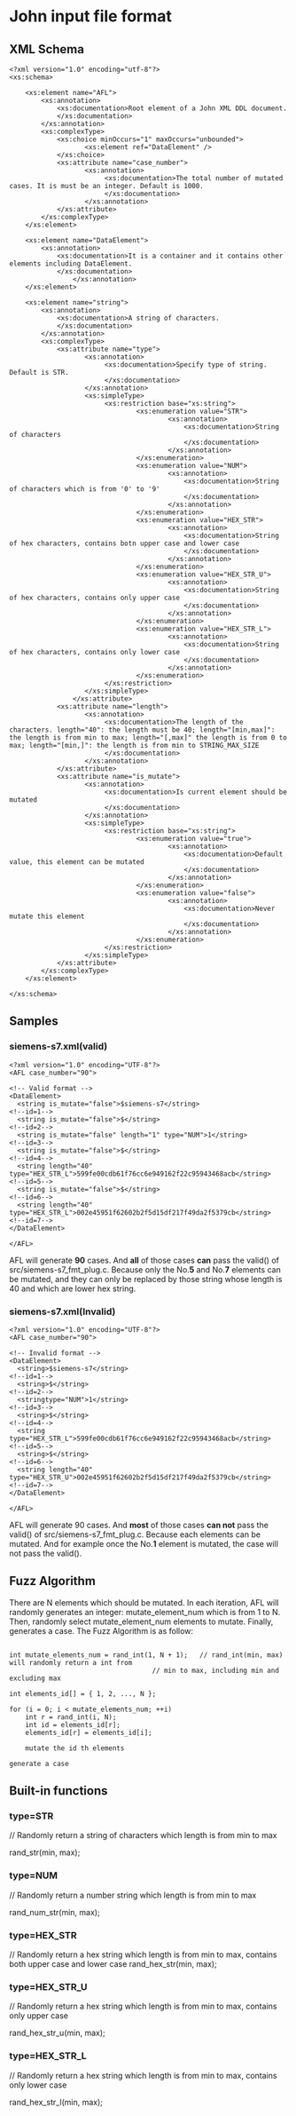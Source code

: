 # John input file format

## XML Schema

```
<?xml version="1.0" encoding="utf-8"?>
<xs:schema>

	<xs:element name="AFL">
		<xs:annotation>
			<xs:documentation>Root element of a John XML DDL document.
			</xs:documentation>
		</xs:annotation>
		<xs:complexType>
			<xs:choice minOccurs="1" maxOccurs="unbounded">
				   <xs:element ref="DataElement" />
			</xs:choice>
			<xs:attribute name="case_number">
				   <xs:annotation>
						<xs:documentation>The total number of mutated cases. It is must be an integer. Default is 1000.
						</xs:documentation>
				   </xs:annotation>
			</xs:attribute>
		</xs:complexType>
	</xs:element>

	<xs:element name="DataElement">
		<xs:annotation>
			<xs:documentation>It is a container and it contains other elements including DataElement.
			</xs:documentation>
                </xs:annotation>
	</xs:element>

	<xs:element name="string">
		<xs:annotation>
			<xs:documentation>A string of characters.
	  		</xs:documentation>
		</xs:annotation>
		<xs:complexType>
			<xs:attribute name="type">
				   <xs:annotation>
						<xs:documentation>Specify type of string. Default is STR.
						</xs:documentation>
				   </xs:annotation>
				   <xs:simpleType>
						<xs:restriction base="xs:string">
								<xs:enumeration value="STR">
										<xs:annotation>
											<xs:documentation>String of characters
											</xs:documentation>
										</xs:annotation>
								</xs:enumeration>
								<xs:enumeration value="NUM">
										<xs:annotation>
											<xs:documentation>String of characters which is from '0' to '9'
											</xs:documentation>
										</xs:annotation>
								</xs:enumeration>
								<xs:enumeration value="HEX_STR">
										<xs:annotation>
											<xs:documentation>String of hex characters, contains botn upper case and lower case
											</xs:documentation>
										</xs:annotation>
								</xs:enumeration>
								<xs:enumeration value="HEX_STR_U">
										<xs:annotation>
											<xs:documentation>String of hex characters, contains only upper case
											</xs:documentation>
										</xs:annotation>
								</xs:enumeration>
								<xs:enumeration value="HEX_STR_L">
										<xs:annotation>
											<xs:documentation>String of hex characters, contains only lower case
											</xs:documentation>
										</xs:annotation>
								</xs:enumeration>
						</xs:restriction>
				   </xs:simpleType>
		        </xs:attribute>
			<xs:attribute name="length">
				   <xs:annotation>
						<xs:documentation>The length of the characters. length="40": the length must be 40; length="[min,max]": the length is from min to max; length="[,max]" the length is from 0 to max; length="[min,]": the length is from min to STRING_MAX_SIZE
						</xs:documentation>
				   </xs:annotation>
			</xs:attribute>
			<xs:attribute name="is_mutate">
				   <xs:annotation>
						<xs:documentation>Is current element should be mutated
						</xs:documentation>
				   </xs:annotation>
				   <xs:simpleType>
						<xs:restriction base="xs:string">
								<xs:enumeration value="true">
										<xs:annotation>
											<xs:documentation>Default value, this element can be mutated
											</xs:documentation>
										</xs:annotation>
								</xs:enumeration>
								<xs:enumeration value="false">
										<xs:annotation>
											<xs:documentation>Never mutate this element
											</xs:documentation>
										</xs:annotation>
								</xs:enumeration>
						</xs:restriction>
				   </xs:simpleType>
			</xs:attribute>
		</xs:complexType>
	</xs:element>	

</xs:schema>
```


## Samples


### siemens-s7.xml(valid)


```
<?xml version="1.0" encoding="UTF-8"?>
<AFL case_number="90">

<!-- Valid format -->
<DataElement>
  <string is_mutate="false">$siemens-s7</string>                                           <!--id=1-->
  <string is_mutate="false">$</string>                                                     <!--id=2-->
  <string is_mutate="false" length="1" type="NUM">1</string>                               <!--id=3-->
  <string is_mutate="false">$</string>                                                     <!--id=4-->
  <string length="40" type="HEX_STR_L">599fe00cdb61f76cc6e949162f22c95943468acb</string>   <!--id=5-->
  <string is_mutate="false">$</string>                                                     <!--id=6-->
  <string length="40" type="HEX_STR_L">002e45951f62602b2f5d15df217f49da2f5379cb</string>   <!--id=7-->
</DataElement>

</AFL>

```

AFL will generate **90** cases. And **all** of those cases **can** pass the valid() of src/siemens-s7_fmt_plug.c.
Because only the No.**5** and No.**7** elements can be mutated, and they can only be replaced by those string whose length is 40 and which are lower hex string.


### siemens-s7.xml(Invalid)


```
<?xml version="1.0" encoding="UTF-8"?>
<AFL case_number="90">

<!-- Invalid format -->
<DataElement>
  <string>$siemens-s7</string>                                                             <!--id=1-->
  <string>$</string>                                                                       <!--id=2-->
  <stringtype="NUM">1</string>                                                             <!--id=3-->
  <string>$</string>                                                                       <!--id=4-->
  <string type="HEX_STR_L">599fe00cdb61f76cc6e949162f22c95943468acb</string>               <!--id=5-->
  <string>$</string>                                                                       <!--id=6-->
  <string length="40" type="HEX_STR_U">002e45951f62602b2f5d15df217f49da2f5379cb</string>   <!--id=7-->
</DataElement>

</AFL>

```

AFL will generate 90 cases. And **most** of those cases **can not** pass the valid() of src/siemens-s7_fmt_plug.c.
Because each elements can be mutated. And for example once the No.**1** element is mutated, the case will not pass the valid().


## Fuzz Algorithm

There are N elements which should be mutated. In each iteration, AFL will randomly generates an integer: mutate_element_num which is from 1 to N. Then, randomly select mutate_element_num elements to mutate. Finally, generates a case.
The Fuzz Algorithm is as follow:

```

int mutate_elements_num = rand_int(1, N + 1);	// rand_int(min, max) will randomly return a int from 
    			  	      	      	// min to max, including min and excluding max

int elements_id[] = { 1, 2, ..., N };

for (i = 0; i < mutate_elements_num; ++i)
    int r = rand_int(i, N);
    int id = elements_id[r];
    elements_id[r] = elements_id[i];

    mutate the id th elements

generate a case

```

## Built-in functions


### type=STR


// Randomly return a string of characters which length is from min to max

rand_str(min, max);


### type=NUM


// Randomly return a number string which length is from min to max

rand_num_str(min, max);


### type=HEX_STR


// Randomly return a hex string which length is from min to max, contains both upper case and lower case
rand_hex_str(min, max);


### type=HEX_STR_U


// Randomly return a hex string which length is from min to max, contains only upper case

rand_hex_str_u(min, max);


### type=HEX_STR_L


// Randomly return a hex string which length is from min to max, contains only lower case

rand_hex_str_l(min, max);



